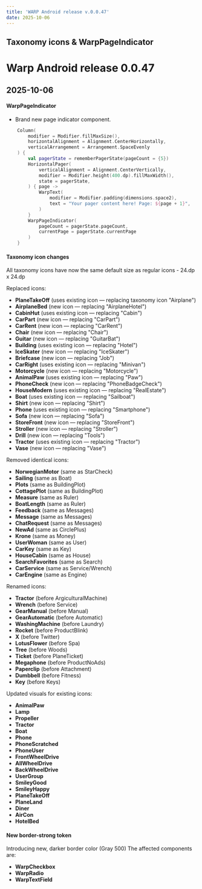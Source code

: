 ```yaml
---
title: 'WARP Android release v.0.0.47'
date: 2025-10-06
---
```


Taxonomy icons & WarpPageIndicator 
---

# Warp Android release 0.0.47

## 2025-10-06


#### WarpPageIndicator
- Brand new page indicator component. 
```kotlin
    Column(
        modifier = Modifier.fillMaxSize(),
        horizontalAlignment = Alignment.CenterHorizontally,
        verticalArrangement = Arrangement.SpaceEvenly
    ) {
        val pagerState = rememberPagerState(pageCount = {5})
        HorizontalPager(
            verticalAlignment = Alignment.CenterVertically,
            modifier = Modifier.height(400.dp).fillMaxWidth(),
            state = pagerState,
        ) { page ->
            WarpText(
                modifier = Modifier.padding(dimensions.space2),
                text = "Your pager content here! Page: ${page + 1}",
            )
        }
        WarpPageIndicator(
            pageCount = pagerState.pageCount,
            currentPage = pagerState.currentPage
        )
    }
```

#### Taxonomy icon changes 
All taxonomy icons have now the same default size as regular icons - 24.dp x 24.dp

Replaced icons:
- **PlaneTakeOff** (uses existing icon — replacing taxonomy icon "Airplane")
- **AirplaneBed** (new icon — replacing "AirplaneHotel")
- **CabinHut** (uses existing icon — replacing "Cabin")
- **CarPart** (new icon — replacing "CarPart")
- **CarRent** (new icon — replacing "CarRent")
- **Chair** (new icon — replacing "Chair")
- **Guitar** (new icon — replacing "GuitarBat")
- **Building** (uses existing icon — replacing "Hotel")
- **IceSkater** (new icon — replacing "IceSkater")
- **Briefcase** (new icon — replacing "Job")
- **CarRight** (uses existing icon — replacing "Minivan")
- **Motorcycle** (new icon — replacing "Motorcycle")
- **AnimalPaw** (uses existing icon — replacing "Paw")
- **PhoneCheck** (new icon — replacing "PhoneBadgeCheck")
- **HouseModern** (uses existing icon — replacing "RealEstate")
- **Boat** (uses existing icon — replacing "Sailboat")
- **Shirt** (new icon — replacing "Shirt")
- **Phone** (uses existing icon — replacing "Smartphone")
- **Sofa** (new icon — replacing "Sofa")
- **StoreFront** (new icon — replacing "StoreFront")
- **Stroller** (new icon — replacing "Stroller")
- **Drill** (new icon — replacing "Tools")
- **Tractor** (uses existing icon — replacing "Tractor")
- **Vase** (new icon — replacing "Vase")

Removed identical icons:
- **NorwegianMotor** (same as StarCheck)
- **Sailing** (same as Boat)
- **Plots** (same as BuildingPlot)
- **CottagePlot** (same as BuildingPlot)
- **Measure** (same as Ruler)
- **BoatLength** (same as Ruler)
- **Feedback** (same as Messages)
- **Message** (same as Messages)
- **ChatRequest** (same as Messages)
- **NewAd** (same as CirclePlus)
- **Krone** (same as Money)
- **UserWoman** (same as User)
- **CarKey** (same as Key)
- **HouseCabin** (same as House)
- **SearchFavorites** (same as Search)
- **CarService** (same as Service/Wrench)
- **CarEngine** (same as Engine)

Renamed icons:
- **Tractor** (before ArgiculturalMachine)
- **Wrench** (before Service)
- **GearManual** (before Manual)
- **GearAutomatic** (before Automatic)
- **WashingMachine** (before Laundry)
- **Rocket** (before ProductBlink)
- **X** (before Twitter)
- **LotusFlower** (before Spa)
- **Tree** (before Woods)
- **Ticket** (before PlaneTicket)
- **Megaphone** (before ProductNoAds)
- **Paperclip** (before Attachment)
- **Dumbbell** (before Fitness)
- **Key** (before Keys)

Updated visuals for existing icons:
- **AnimalPaw**
- **Lamp**
- **Propeller**
- **Tractor**
- **Boat**
- **Phone**
- **PhoneScratched**
- **PhoneUser**
- **FrontWheelDrive**
- **AllWheelDrive**
- **BackWheelDrive**
- **UserGroup**
- **SmileyGood**
- **SmileyHappy**
- **PlaneTakeOff**
- **PlaneLand**
- **Diner**
- **AirCon**
- **HotelBed**


#### New border-strong token
Introducing new, darker border color (Gray 500)
The affected components are:
- **WarpCheckbox**
- **WarpRadio**
- **WarpTextField**